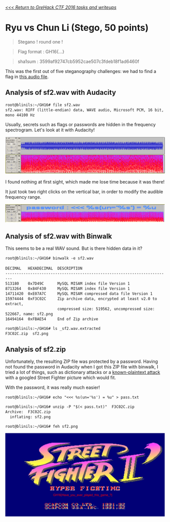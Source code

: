 _[<<< Return to GreHack CTF 2016 tasks and writeups](/CTF-Jeopardy/2016-grehack-ctf)_
# Ryu vs Chun Li (Stego, 50 points)

>Stegano ! round one !

>Flag format : GH16{...}

>sha1sum : 3599af92747cb5952cae507c3fdeb18f1ad6460f

This was the first out of five steganography challenges:
we had to find a flag in [this audio file](sf2.wav).

## Analysis of sf2.wav with Audacity

```console
root@blinils:~/GH16# file sf2.wav
sf2.wav: RIFF (little-endian) data, WAVE audio, Microsoft PCM, 16 bit, mono 44100 Hz
```

Usually, secrets such as flags or passwords are hidden in the frequency spectrogram. Let's look at it with Audacity!

![FIND THE FLAG!](sf2_audacity1.png)

I found nothing at first sight, which made me lose time because it was there!

It just took two right clicks on the vertical bar, in order to modify the audible frequency range.

![PASSWORD JUST FOUND!](sf2_audacity2.png)

## Analysis of sf2.wav with Binwalk

This seems to be a real WAV sound. But is there hidden data in it?

```console
root@blinils:~/GH16# binwalk -e sf2.wav

DECIMAL   HEXADECIMAL  DESCRIPTION
-------------------------------------------------------------------------
513180    0x7D49C      MySQL MISAM index file Version 1
8713264   0x84F430     MySQL MISAM index file Version 1
14711420  0xE07A7C     MySQL MISAM compressed data file Version 1
15974444  0xF3C02C     Zip archive data, encrypted at least v2.0 to extract,
                       compressed size: 519562, uncompressed size: 522667, name: sf2.png
16494164  0xFBAE54     End of Zip archive
```

```console
root@blinils:~/GH16# ls _sf2.wav.extracted
F3C02C.zip  sf2.png
```

## Analysis of sf2.zip

Unfortunately, the resulting ZIP file was protected by a password. Having not found the password
in Audacity when I got this ZIP file with binwalk, I tried a lot of things, such as dictionary attacks
or a [known-plaintext attack](https://www.hackthis.co.uk/articles/known-plaintext-attack-cracking-zip-files)
with a googled Street Fighter picture which would fit.

With the password, it was really much easier!

```console
root@blinils:~/GH16# echo "<<< %s(un='%s') = %u" > pass.txt
```

```console
root@blinils:~/GH16# unzip -P "$(< pass.txt)"  F3C02C.zip
Archive:  F3C02C.zip
  inflating: sf2.png
```

```console
root@blinils:~/GH16# feh sf2.png
```

![PASSWORD JUST FOUND!](sf2.png)

